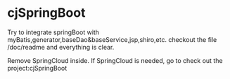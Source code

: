# cjSpringBoot
Try to integrate springBoot with myBatis,generator,baseDao&baseService,jsp,shiro,etc.
checkout the file /doc/readme and everything is clear.

Remove SpringCloud inside.
If SpringCloud is needed, go to check out the project:cjSpringBoot
